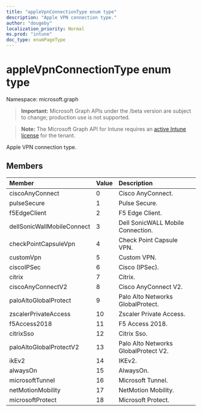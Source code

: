 ```yaml
---
title: "appleVpnConnectionType enum type"
description: "Apple VPN connection type."
author: "dougeby"
localization_priority: Normal
ms.prod: "intune"
doc_type: enumPageType
---
```


# appleVpnConnectionType enum type

Namespace: microsoft.graph

> **Important:** Microsoft Graph APIs under the /beta version are subject to change; production use is not supported.

> **Note:** The Microsoft Graph API for Intune requires an [active Intune license](https://go.microsoft.com/fwlink/?linkid=839381) for the tenant.

Apple VPN connection type.

## Members
|Member|Value|Description|
|:---|:---|:---|
|ciscoAnyConnect|0|Cisco AnyConnect.|
|pulseSecure|1|Pulse Secure.|
|f5EdgeClient|2|F5 Edge Client.|
|dellSonicWallMobileConnect|3|Dell SonicWALL Mobile Connection.|
|checkPointCapsuleVpn|4|Check Point Capsule VPN.|
|customVpn|5|Custom VPN.|
|ciscoIPSec|6|Cisco (IPSec).|
|citrix|7|Citrix.|
|ciscoAnyConnectV2|8|Cisco AnyConnect V2.|
|paloAltoGlobalProtect|9|Palo Alto Networks GlobalProtect.|
|zscalerPrivateAccess|10|Zscaler Private Access.|
|f5Access2018|11|F5 Access 2018.|
|citrixSso|12|Citrix Sso.|
|paloAltoGlobalProtectV2|13|Palo Alto Networks GlobalProtect V2.|
|ikEv2|14|IKEv2.|
|alwaysOn|15|AlwaysOn.|
|microsoftTunnel|16|Microsoft Tunnel.|
|netMotionMobility|17|NetMotion Mobility.|
|microsoftProtect|18|Microsoft Protect.|



